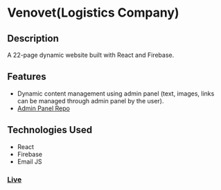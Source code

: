 # Venovet(Logistics Company)

## Description
A 22-page dynamic website built with React and Firebase.

## Features
- Dynamic content management using admin panel (text, images, links can be managed through admin panel by the user).
- [Admin Panel Repo](https://github.com/jayprakash25/Admin-Panel)

## Technologies Used
- React
- Firebase
- Email JS

### [Live](http://venovet.com/)
